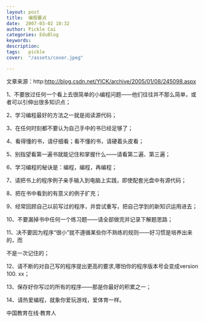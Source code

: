```yaml
---
layout: post  
title:  编程要点  
date:  2007-03-02 10:32  
author: Pickle Cai  
categories: EduBlog  
keywords: 
description:   
tags:	pickle   
cover:  "/assets/cover.jpeg"  

---  
```

    
文章来源：http:http://blog.csdn.net/YICK/archive/2005/01/08/245098.aspx

 

1、不要放过任何一个看上去很简单的小编程问题——他们往往并不那么简单，或者可以引伸出很多知识点；

2、学习编程最好的方法之一就是阅读源代码；

3、在任何时刻都不要认为自己手中的书已经足够了；

4、看得懂的书，请仔细看；看不懂的书，请硬着头皮看；

5、别指望看第一遍书就能记住和掌握什么——请看第二遍、第三遍；

6、学习编程的秘诀是：编程，编程，再编程；

7、请把书上的程序例子亲手输入到电脑上实践，即使配套光盘中有源代码；

8、把在书中看到的有意义的例子扩充；

9、经常回顾自己以前写过的程序，并尝试重写，把自己学到的新知识运用进去； 

10、不要漏掉书中任何一个练习题——请全部做完并记录下解题思路；

11、决不要因为程序“很小”就不遵循某些你不熟练的规则——好习惯是培养出来的，而 

不是一次记住的； 

12、请不断的对自己写的程序提出更高的要求,哪怕你的程序版本号会变成version 100. xx；

13、保存好你写过的所有的程序——那是你最好的积累之一；

14、请热爱编程，就象你爱玩游戏，爱体育一样。



		    
 中国教育在线·教育人

